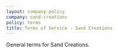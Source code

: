 ```yaml
---
layout: company-policy
company: sand-creations
policy: terms
title: Terms of Service - Sand Creations
---
```


<p>General terms for Sand Creations.</p>
